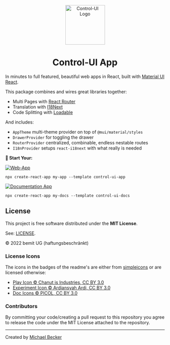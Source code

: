 <p align="center">
  <a href="https://control-ui.bemit.codes" rel="noopener noreferrer" target="_blank"><img width="125" src="https://control-ui.bemit.codes/logo.svg" alt="Control-UI Logo"></a>
</p>

<h1 align="center">Control-UI App</h1>

In minutes to full featured, beautiful web apps in React, built with [Material UI React](https://material-ui.com).

This package combines and wires great libraries together:

- Multi Pages with [React Router](https://github.com/ReactTraining/react-router)
- Translation with [I18Next](https://react.i18next.com/)
- Code Splitting with [Loadable](https://github.com/jamiebuilds/react-loadable)

And includes:

- `AppTheme` multi-theme provider on top of `@mui/material/styles`
- `DrawerProvider` for toggling the drawer
- `RouterProvider` centralized, combinable, endless nestable routes
- `I18nProvider` setups `react-i18next` with what really is needed

**🚀 Start Your:**

[![Web-App](https://img.shields.io/badge/Web%20App-black?labelColor=green&logoColor=505050&style=for-the-badge)](https://control-ui.bemit.codes/app/overview)

    npx create-react-app my-app --template control-ui-app

[![Documentation App](https://img.shields.io/badge/Documentation%20App-black?labelColor=green&logoColor=505050&style=for-the-badge)](https://control-ui.bemit.codes/docs/overview)

    npx create-react-app my-docs --template control-ui-docs

## License

This project is free software distributed under the **MIT License**.

See: [LICENSE](LICENSE).

© 2022 bemit UG (haftungsbeschränkt)

### License Icons

The icons in the badges of the readme's are either from [simpleicons](https://simpleicons.org) or are licensed otherwise:

- [Play Icon © Chanut is Industries, CC BY 3.0](https://www.iconfinder.com/icons/928430/go_media_music_play_playing_start_icon)
- [Experiment Icon © Ardiansyah Ardi, CC BY 3.0](https://www.iconfinder.com/icons/4951169/chemical_experiment_glass_lab_medical_icon)
- [Doc Icons © PICOL, CC BY 3.0](https://www.iconfinder.com/iconsets/picol-vector)

### Contributors

By committing your code/creating a pull request to this repository you agree to release the code under the MIT License attached to the repository.

***

Created by [Michael Becker](https://mlbr.xyz)
